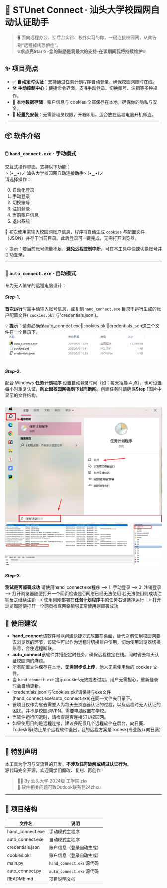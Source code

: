 # 🚀 STUnet Connect · 汕头大学校园网自动认证助手

> 🖥️ 面向远程办公、挂后台实验、校外实习的你，一键连接校园网，从此告别“远程掉线恐惧症”。  
**💡求点亮Star☆-您的鼓励是我最大的支持-在读期间我将持续维护💡**  
## ✨ 项目亮点

- ✅ **自动定时认证**：支持通过任务计划程序自动登录，确保校园网随时在线。
- 🛠️ **手动控制中心**：便捷命令界面，支持手动登录、切换账号、注销等多种操作。
- 🔐 **本地数据存储**：账户信息与 cookies 全部保存在本地，确保你的隐私与安全。
- 🧠 **轻量免安装**：无需管理员权限，开箱即用，适合放在远程电脑开机即连。
---

## 📦 软件介绍

### 🖱️ `hand_connect.exe` · 手动模式

交互式操作界面，支持以下功能：  
ヽ(•‿•)ノ 汕头大学校园网自动连接助手ヽ(•‿•)ノ  
请选择操作：

0. 自动化登录  
1. 手动登录  
2. 切换账号  
3. 注销登录  
4. 当前账户信息  
5. 退出系统  

📝 初次使用需输入校园网账户信息，程序将自动生成 `cookies` 与配置文件（JSON）并存于当前目录。此后登录可一键完成，无需打开浏览器。

💡 提示：若当前账号流量不足，**避免远程控制中断**，可在本工具中快速切换账号并手动登录。

---

### 🤖 `auto_connect.exe` · 自动模式

专为无人值守的远程电脑设计：  

#### *Step*-1. 
**首次运行**时需手动输入账号信息，或复制 `hand_connect.exe` 目录下运行生成的账户配置文件( `cookies.pkl` 与'credentials.json')。   

💡 **提示**：请务必确保auto_connect.exe||cookies.pkl||credentials.json这三个文件在一个目录下。  
![任务计划程序](https://github.com/xuzhihaoup/STUnet_connect/blob/main/image/文件目录.png)  

#### *Step*-2. 
配合 Windows **任务计划程序** 设置自动登录时间（如：每天凌晨 4 点），也可设置每小时重复认证，**防止因校园网强制下线而断网**。创建任务时请确保**Step 1**图片中显示的文件结构。

![任务计划程序](https://github.com/xuzhihaoup/STUnet_connect/blob/main/image/step2.png)
![自动值守](https://github.com/xuzhihaoup/STUnet_connect/blob/main/image/自动任务.png)
---
#### *Step*-3. 
**测试是否部署成功** 请使用hand_connect.exe程序 --> 1. 手动登录 --> 3. 注销登录 --> 打开浏览器随便打开一个网页检查是否网络已经无法使用 若无法使用则成功注销反之继续注销 --> 使用刚刚部署在**任务计划程序**中的任务右键选择运行 -->  打开浏览器随便打开一个网页检查网络能够正常使用则部署成功
## 🧩 使用建议

- **hand_connect**该软件可以创建快捷方式放置在桌面，替代之前使用校园网要去浏览器的环节，该软件可以作为远程时切换账户使用，切勿使用浏览器切换账号，会使远程断联。  
- **auto_connect**该软件并搭配定时任务，确保远程稳定在线。同时省去每天认证校园网的麻烦。  
- 所有配置文件保存在本地，**无需同步或上传**，他人无需使用你的 cookies 文件。  
- 当 `hand_connect.exe` 提示cookies无效或者过期，用户无需担心，重新登录时会自动更新。  
- 'credentials.json'与'cookies.pkl'请保持与exe文件(hand_connect.exe/auto_connect.exe)在同一文件夹目录下。  
- 该项目仅作为省去需要人为每天去浏览器认证的过程，以及远程时无人认证的困扰。并不是校园网VPN。需要电脑放置在学校。  
- 当软件运行闪退时，请检查是否连接STU校园网。
- 如果使用目的是远程连接，建议多配置几个远程软件在后台，向日葵、Todesk等(防止某个远程软件退出，我的远程方案是Todesk(专业版)+向日葵)  

---

## 💬 特别声明

本工具为学习与交流目的开发，**不涉及任何破解或绕过认证行为**。  
源代码完全开源，欢迎同学们魔改、复刻、再创作！

> 🧑‍💻 By 汕头大学 2024级 工学院 zhx  
> 📧   软件相关问题可致Outlook联系我24zhxu  

---

## 📁 项目结构

| 文件名              | 说明                        |
|---------------------|------------------------------|
| hand_connect.exe    | 手动模式主程序               |
| auto_connect.exe    | 自动模式主程序               |
| credentials.json    | 账户信息（登录自动生成）     |
| cookies.pkl         | 账户信息（登录自动生成）     |
| main.py             | `hand_connect.exe` 源代码    |
| auto_connect.py     | `auto_connect.exe` 源代码    |
| README.md           | 项目说明文档                 |

